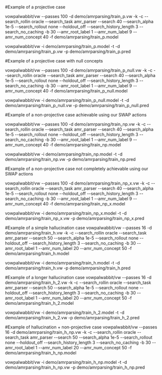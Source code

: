 #Example of a projective case

vowpalwabbit/vw --passes 100 -d demo/amrparsing/train_p.vw -k -c --search_rollin oracle --search_task amr_parser --search 40 --search_alpha 1e-5  --search_rollout none  --holdout_off --search_history_length 3 --search_no_caching -b 30 --amr_root_label 1 --amr_num_label 9 --amr_num_concept 40 -f demo/amrparsing/train_p.model

vowpalwabbit/vw -i demo/amrparsing/train_p.model -t -d demo/amrparsing/train_p.vw -p demo/amrparsing/train_p.pred

#Example of a projective case with null concepts

vowpalwabbit/vw --passes 100 -d demo/amrparsing/train_p_null.vw -k -c --search_rollin oracle --search_task amr_parser --search 40 --search_alpha 1e-5  --search_rollout none  --holdout_off --search_history_length 3 --search_no_caching -b 30 --amr_root_label 1 --amr_num_label 9 --amr_num_concept 40 -f demo/amrparsing/train_p_null.model

vowpalwabbit/vw -i demo/amrparsing/train_p_null.model -t -d demo/amrparsing/train_p_null.vw -p demo/amrparsing/train_p_null.pred

#Example of a non-projective case achievable using our SWAP actions

vowpalwabbit/vw --passes 100 -d demo/amrparsing/train_np.vw -k -c --search_rollin oracle --search_task amr_parser --search 40 --search_alpha 1e-5  --search_rollout none  --holdout_off --search_history_length 3 --search_no_caching -b 30 --amr_root_label 1 --amr_num_label 9 --amr_num_concept 40 -f demo/amrparsing/train_np.model

vowpalwabbit/vw -i demo/amrparsing/train_np.model -t -d demo/amrparsing/train_np.vw -p demo/amrparsing/train_np.pred

#Example of a non-projective case not completely achievable using our SWAP actions

vowpalwabbit/vw --passes 100 -d demo/amrparsing/train_np_x.vw -k -c --search_rollin oracle --search_task amr_parser --search 40 --search_alpha 1e-5  --search_rollout none  --holdout_off --search_history_length 3 --search_no_caching -b 30 --amr_root_label 1 --amr_num_label 9 --amr_num_concept 40 -f demo/amrparsing/train_np_x.model

vowpalwabbit/vw -i demo/amrparsing/train_np_x.model -t -d demo/amrparsing/train_np_x.vw -p demo/amrparsing/train_np_x.pred

#Example of a simple hallucination case
vowpalwabbit/vw --passes 16 -d demo/amrparsing/train_h.vw -k -c --search_rollin oracle --search_task amr_parser --search 50 --search_alpha 1e-5  --search_rollout none  --holdout_off --search_history_length 3 --search_no_caching -b 30 --amr_root_label 1 --amr_num_label 20 --amr_num_concept 50 -f demo/amrparsing/train_h.model

vowpalwabbit/vw -i demo/amrparsing/train_h.model -t -d demo/amrparsing/train_h.vw -p demo/amrparsing/train_h.pred

#Example of a longer hallucination case
vowpalwabbit/vw --passes 16 -d demo/amrparsing/train_h_2.vw -k -c --search_rollin oracle --search_task amr_parser --search 50 --search_alpha 1e-5  --search_rollout none  --holdout_off --search_history_length 3 --search_no_caching -b 30 --amr_root_label 1 --amr_num_label 20 --amr_num_concept 50 -f demo/amrparsing/train_h_2.model

vowpalwabbit/vw -i demo/amrparsing/train_h_2.model -t -d demo/amrparsing/train_h_2.vw -p demo/amrparsing/train_h_2.pred

#Example of hallucination + non-projective case
vowpalwabbit/vw --passes 16 -d demo/amrparsing/train_h_np.vw -k -c --search_rollin oracle --search_task amr_parser --search 50 --search_alpha 1e-5  --search_rollout none  --holdout_off --search_history_length 3 --search_no_caching -b 30 --amr_root_label 1 --amr_num_label 20 --amr_num_concept 50 -f demo/amrparsing/train_h_np.model

vowpalwabbit/vw -i demo/amrparsing/train_h_np.model -t -d demo/amrparsing/train_h_np.vw -p demo/amrparsing/train_h_np.pred
